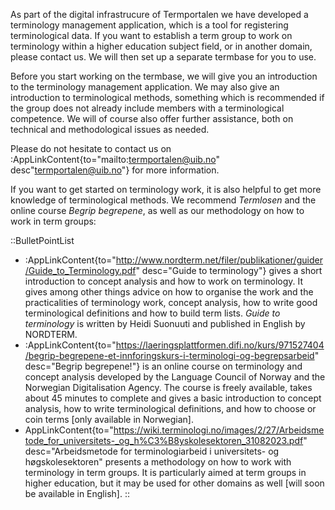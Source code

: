 As part of the digital infrastrucure of Termportalen we have developed
a terminology management application, which is a tool for registering
terminological data. If you want to establish a term group to work on
terminology within a higher education subject field, or in another
domain, please contact us. We will then set up a separate termbase for
you to use.

Before you start working on the termbase, we will give you an
introduction to the terminology management application. We may also
give an introduction to terminological methods, something which is
recommended if the group does not already include members with a
terminological competence. We will of course also offer further
assistance, both on technical and methodological issues as needed.

Please do not hesitate to contact us on :AppLinkContent{to="mailto:termportalen@uib.no"
desc"termportalen@uib.no"} for more information.

If you want to get started on terminology work, it is also helpful to
get more knowledge of terminological methods. We recommend
*Termlosen* and the online course *Begrip begrepene*, as
well as our methodology on how to work in term groups:

::BulletPointList
- :AppLinkContent{to="http://www.nordterm.net/filer/publikationer/guider/Guide_to_Terminology.pdf"
                  desc="Guide to terminology"} gives a short
                  introduction to concept analysis and how to work on
                  terminology. It gives among other things advice on
                  how to organise the work and the practicalities of
                  terminology work, concept analysis, how to write
                  good terminological definitions and how to build
                  term lists. *Guide to terminology* is written by
                  Heidi Suonuuti and published in English by NORDTERM.
- :AppLinkContent{to="https://laeringsplattformen.difi.no/kurs/971527404/begrip-begrepene-et-innforingskurs-i-terminologi-og-begrepsarbeid"
                  desc="Begrip begrepene!"} is an online course on
                  terminology and concept analysis developed by the
                  Language Council of Norway and the Norwegian
                  Digitalisation Agency. The course is freely
                  available, takes about 45 minutes to complete and
                  gives a basic introduction to concept analysis, how
                  to write terminological definitions, and how to
                  choose or coin terms [only available in Norwegian].
- AppLinkContent{to="https://wiki.terminologi.no/images/2/27/Arbeidsmetode_for_universitets-_og_h%C3%B8yskolesektoren_31082023.pdf"
                 desc="Arbeidsmetode for terminologiarbeid i
                 universitets- og høgskolesektoren" </AppLinkText>
                 presents a methodology on how to work with
                 terminology in term groups. It is particularly aimed
                 at term groups in higher education, but it may be
                 used for other domains as well [will soon be
                 available in English].
::
